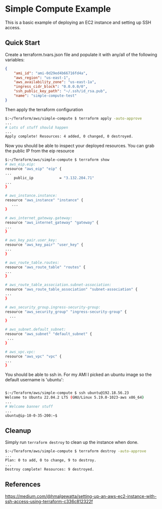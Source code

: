 # Simple Compute Example

This is a basic example of deploying an EC2 instance and setting up SSH access.

## Quick Start

Create a terraform.tvars.json file and populate it with any/all of the following variables:

```json
{
    "ami_id": "ami-0d29ed4b66716fd4a",
    "aws_region": "us-east-1",
    "aws_availability_zone": "us-east-1a",
    "ingress_cidr_block": "0.0.0.0/0",
    "ssh_public_key_path": "~/.ssh/id_rsa.pub",
    "name": "simple-compute-test"
}
```

Then apply the terraform configuration

```bash
$:~/Teraform/aws/simple-compute $ terraform apply -auto-approve
...
# Lots of stuff should happen
...
Apply complete! Resources: 4 added, 0 changed, 0 destroyed.
```

Now you should be able to inspect your deployed resources. You can grab the
public IP from the eip resource

```bash
$:~/Teraform/aws/simple-compute $ terraform show
# aws_eip.eip:
resource "aws_eip" "eip" {
...
    public_ip            = "3.132.204.71"
...
}

# aws_instance.instance:
resource "aws_instance" "instance" {
   ...
}

# aws_internet_gateway.gateway:
resource "aws_internet_gateway" "gateway" {
...
}

# aws_key_pair.user_key:
resource "aws_key_pair" "user_key" {
...
}

# aws_route_table.routes:
resource "aws_route_table" "routes" {
...
}

# aws_route_table_association.subnet-association:
resource "aws_route_table_association" "subnet-association" {
...
}

# aws_security_group.ingress-security-group:
resource "aws_security_group" "ingress-security-group" {
  ...
}

# aws_subnet.default_subnet:
resource "aws_subnet" "default_subnet" {
 ...
}

# aws_vpc.vpc:
resource "aws_vpc" "vpc" {
...
}
```

You should be able to ssh in. For my AMI I picked an ubuntu image so the default
username is 'ubuntu':

```bash

$:~/Teraform/aws/simple-compute $ ssh ubuntu@192.18.56.23
Welcome to Ubuntu 22.04.2 LTS (GNU/Linux 5.19.0-1023-aws x86_64)
...
# Welcome banner stuff
...
ubuntu@ip-10-0-35-200:~$ 
```

## Cleanup

Simply run `terraform destroy` to clean up the instance when done.

```bash
$:~/Teraform/aws/simple-compute $ terraform destroy -auto-approve
...
Plan: 0 to add, 0 to change, 9 to destroy.
...
Destroy complete! Resources: 9 destroyed.
```

## References

https://medium.com/@hmalgewatta/setting-up-an-aws-ec2-instance-with-ssh-access-using-terraform-c336c812322f